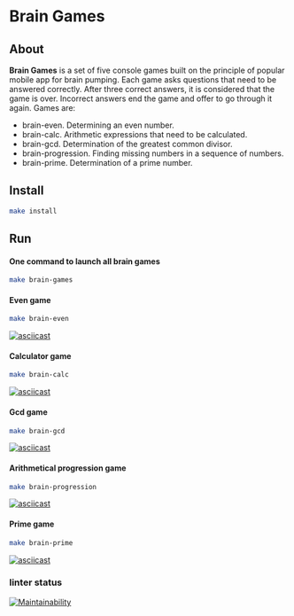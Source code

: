 # Brain Games

## About
**Brain Games** is a set of five console games built on the principle of popular mobile app for brain pumping. Each game asks questions that need to be answered correctly. After three correct answers, it is considered that the game is over. Incorrect answers end the game and offer to go through it again. Games are:
- brain-even. Determining an even number.
- brain-calc. Arithmetic expressions that need to be calculated.
- brain-gcd. Determination of the greatest common divisor.
- brain-progression. Finding missing numbers in a sequence of numbers.
- brain-prime. Determination of a prime number. 

## Install
```bash
make install
```

## Run
#### One command to launch all brain games
```bash
make brain-games
```
#### Even game
```bash
make brain-even
```
[![asciicast](https://asciinema.org/a/593325.svg)](https://asciinema.org/a/593325)
#### Calculator game
```bash
make brain-calc
```
[![asciicast](https://asciinema.org/a/593330.svg)](https://asciinema.org/a/593330)
#### Gcd game
```bash
make brain-gcd
```
[![asciicast](https://asciinema.org/a/593333.svg)](https://asciinema.org/a/593333)
#### Arithmetical progression game
```bash
make brain-progression
```
[![asciicast](https://asciinema.org/a/593344.svg)](https://asciinema.org/a/593344)
#### Prime game
```bash
make brain-prime
```
[![asciicast](https://asciinema.org/a/593347.svg)](https://asciinema.org/a/593347)

### linter status
 [![Maintainability](https://api.codeclimate.com/v1/badges/2fb3b6496d13da6aa03e/maintainability)](https://codeclimate.com/github/ofay11/frontend-project-44/maintainability)
 